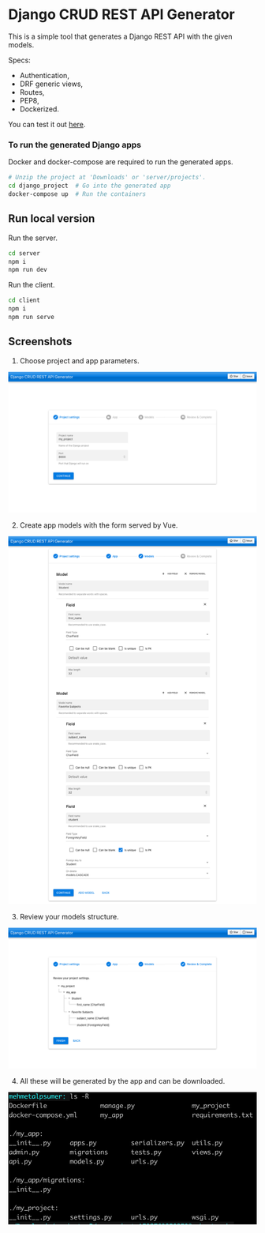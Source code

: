 # Django CRUD REST API Generator

This is a simple tool that generates a Django REST API with the given models.

Specs:
- Authentication,
- DRF generic views,
- Routes,
- PEP8,
- Dockerized.

You can test it out [here](https://django-apigen.herokuapp.com/).

### To run the generated Django apps

Docker and docker-compose are required to run the generated apps.

```sh
# Unzip the project at 'Downloads' or 'server/projects'.
cd django_project  # Go into the generated app
docker-compose up  # Run the containers
```

## Run local version

Run the server.
```sh
cd server
npm i
npm run dev
```

Run the client.
```sh
cd client
npm i
npm run serve
```

## Screenshots
1) Choose project and app parameters.

![Step 1](/images/1.png)

2) Create app models with the form served by Vue.

![Step 2](/images/2.png)

3) Review your models structure.

![Step 3](/images/3.png)

4) All these will be generated by the app and can be downloaded.

![Step 4](/images/4.png)
